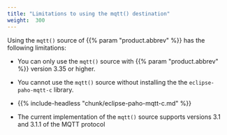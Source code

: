 ```yaml
---
title: "Limitations to using the mqtt() destination"
weight:  300
---
```

<!-- DISCLAIMER: This file is based on the syslog-ng Open Source Edition documentation https://github.com/balabit/syslog-ng-ose-guides/commit/2f4a52ee61d1ea9ad27cb4f3168b95408fddfdf2 and is used under the terms of The syslog-ng Open Source Edition Documentation License. The file has been modified by Axoflow. -->

Using the `mqtt()` source of {{% param "product.abbrev" %}} has the following limitations:

  - You can only use the `mqtt()` source with {{% param "product.abbrev" %}} version 3.35 or higher.

  - You cannot use the `mqtt()` source without installing the the `eclipse-paho-mqtt-c` library.

  - {{% include-headless "chunk/eclipse-paho-mqtt-c.md" %}}

  - The current implementation of the `mqtt()` source supports versions 3.1 and 3.1.1 of the MQTT protocol
